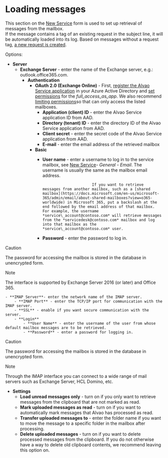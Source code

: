 # Loading messages
     
This section on the [New Service](create-service) form is used to set up retrieval of messages from the mailbox.  
         If the message contains a tag of an existing request in the subject line, it will be automatically loaded into its log. Based on messages without a request tag, [a new request is created](../../../../../alvao-service-desk/requests/new-request).
     
Options:
     
- **Server**
    - **Exchange Server** - enter the name of the Exchange server, e.g.:
                            outlook.office365.com.
        - **Authentication**
            - **OAuth 2.0 (Exchange Online)** - First, [register the Alvao Service application](https://docs.microsoft.com/en-us/exchange/client-developer/exchange-web-services/how-to-authenticate-an-ews-application-by-using-oauth#register-your-application) in your Azure Active Directory and [set permissions](https://docs.microsoft.com/en-us/exchange/client-developer/exchange-web-services/how-to-authenticate-an-ews-application-by-using-oauth#configure-for-app-only-authentication) for the *full\_access\_as\_app*. We also recommend [limiting permissions](https://docs.microsoft.com/en-us/graph/auth-limit-mailbox-access)so that can only access the listed mailboxes.
                - **Application (client) ID** - enter the Alvao Service application ID from AAD.
                - **Directory (tenant) ID** - enter the directory ID of the Alvao Service application from AAD.
                - **Client secret** - enter the secret code of the Alvao Service application from AAD.
                - **E-mail** - enter the email address of the retrieved mailbox
            - **Basic**
                - **User name** - enter a username to log in to the service mailbox, see [New Service](../../../../../list-of-windows/alvao-webapp/administration/service-desk/service/create-service)*- General - Email*.
  The username is usually the same as the mailbox email address.  

                                            If you want to retrieve messages from another mailbox, such as a [shared mailbox](https://docs.microsoft.com/en-us/microsoft-365/admin/email/about-shared-mailboxes?view=o365-worldwide) in Microsoft 365, put a backslash at the end followed by the email address of that mailbox. For example, the username *service\_account@contoso.com* will retrieve messages from the *servicedesk@contoso.com* mailbox and log into that mailbox as the *service\_account@contoso.com* user.
                - **Password** - enter the password to log in. 

> [!CAUTION]
> The password for accessing the mailbox is stored in the database in unencrypted form.

> [!NOTE]
> The interface is supported by Exchange Server 2016 (or later) and Office 365.

    - **IMAP Server**- enter the network name of the IMAP server.
        - **IMAP Port** - enter the TCP/IP port for communication with the IMAP server.
        - **SSL** - enable if you want secure communication with the server.
        - **Login**
            - **User Name** - enter the username of the user from whose default mailbox messages are to be retrieved.
            - **Password** - enter a password for logging in.

> [!CAUTION]
> The password for accessing the mailbox is stored in the database in unencrypted form.

> [!NOTE]
> Through the IMAP interface you can connect to a wide range of mail servers such as Exchange Server, HCL Domino, etc.

- **Settings**
    - **Load unread messages only** -
 turn on if you only want to retrieve messages from the clipboard that are not marked as read.
    - **Mark uploaded messages as read**
                    - turn on if you want to automatically mark messages that Alvao has processed as read.
    - **Transfer uploaded messages to** - enter the folder name if you want to move the message to a specific folder in the mailbox after processing.
    - **Delete uploaded messages** - turn on if you want to delete processed messages from the clipboard. If you do not otherwise have a way to delete old clipboard contents, we recommend leaving this option on.
